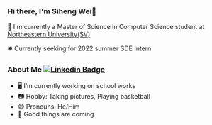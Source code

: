 ### Hi there, I'm Siheng Wei👋   

🔭 I'm currently a Master of Science in Computer Science student at [Northeastern University(SV)][neuwebsite]

🛎 Currently seeking for 2022 summer SDE Intern

### About Me [![Linkedin Badge](https://img.shields.io/badge/-LinkedIn-0e76a8?style=flat-square&logo=Linkedin&logoColor=white)][linkedin]

- 🖥 I’m currently working on school works
- 📷 Hobby: Taking pictures, Playing basketball
- 😄 Pronouns: He/Him
- 💬 Good things are coming

[website]: https://github.com/Waysoning/
[neuwebsite]: https://www.northeastern.edu/
[linkedin]: https://www.linkedin.com/in/siheng-wei
